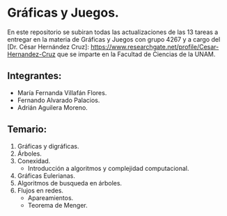 # Gráficas y Juegos.
En este repositorio se subiran todas las actualizaciones de las 13 tareas a entregar
en la materia de Gráficas y Juegos con grupo 4267 y a cargo del [Dr. César Hernández
Cruz]: https://www.researchgate.net/profile/Cesar-Hernandez-Cruz  que se imparte en
la Facultad de Ciencias de la UNAM.
## Integrantes:
* María Fernanda Villafán Flores.
* Fernando Alvarado Palacios.
* Adrián Aguilera Moreno.
## Temario:
1. Gráficas y digráficas.
2. Árboles.
3. Conexidad.
   * Introducción a algoritmos y complejidad computacional.
4. Gráficas Eulerianas.
5. Algoritmos de busqueda en árboles.
6. Flujos en redes.
   * Apareamientos.
   * Teorema de Menger.
